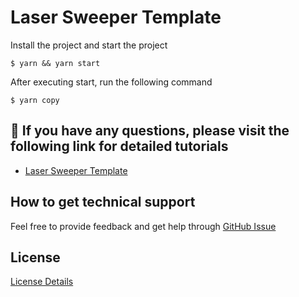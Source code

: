 # Laser Sweeper Template

Install the project and start the project

```shell
$ yarn && yarn start
```
After executing start, run the following command
```
$ yarn copy
```

## :rocket: If you have any questions, please visit the following link for detailed tutorials

- [Laser Sweeper Template](https://developer.tuya.com/cn/miniapp-codelabs/codelabs/panel-zigbee-remote-group-guide/index.html#0)

## How to get technical support

Feel free to provide feedback and get help through [GitHub Issue](https://github.com/Tuya-Community/tuya-ray-demo/issues)

## License

[License Details](LICENSE)